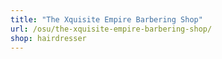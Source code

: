 ```yaml
---
title: "The Xquisite Empire Barbering Shop"
url: /osu/the-xquisite-empire-barbering-shop/
shop: hairdresser
---
```

